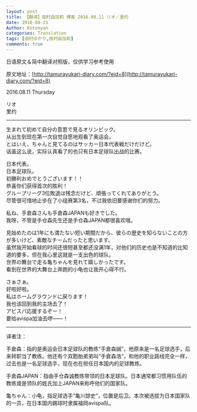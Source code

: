 ```yaml
---
layout: post
title: 【翻译】田村由加莉 博客 2016.08.11 リオ／里约 
date: 2016-08-21
Author: Kotonyan
categories: Translation
tags: [田村ゆかり,田村由加莉]
comments: true
---
```


日语原文＆简中翻译对照版，仅供学习参考使用

原文地址：[http://tamurayukari-diary.com/?eid=8](http://tamurayukari-diary.com/?eid=8)  

2016.08.11 Thursday

リオ  
里约

---

生まれて初めて自分の意思で見るオリンピック。  
从出生到现在第一次自觉自愿地观看了奥运会。  
とはいえ、ちゃんと見てるのはサッカー日本代表戦だけだけど。  
话虽这么说，实际认真看了的也只有日本足球队出战的比赛。

日本代表。  
日本足球队。  
初勝利おめでとうございます！！  
恭喜你们获得首次的胜利！  
グループリーグ3位敗退は残念だけど、頑張ってくれてありがとう。  
尽管很可惜地止步在了小组赛第3名，不过我依旧要感谢你们的努力。

私ね、手倉森さんも手倉森JAPANも好きでした。  
我呀，不管是手仓森先生还是手仓森JAPAN都很喜欢哦。

見始めたのは1年にも満たない短い期間だから、彼らの歴史を知らないことの方が多いけど、素敵なチームだったと思います。   
虽然我开始看球的时间还很短甚至都还没满1年，对他们的历史也是不知道的比知道的要多，但在我心里这就是一支出色的球队。  
世界の舞台で走る亀ちゃんを見れて嬉しかったです。  
看到在世界的大舞台上奔跑的小龟也让我开心得不行。

さぁさぁ。  
好啦好啦。  
私はホームグラウンドに戻ります！  
我也该回到我的主场去了！  
アビスパ応援するぞー！  
要给avispa加油去啰——！

---

译者注：

手倉森：指的是奥运会日本足球队的教练“手倉森誠”，他原来是一名足球选手，后来转职当了教练。他还有个双胞胎弟弟叫“手倉森浩”，和他的职业路线完全一样，过去也是一名足球选手，现在也在担任日本国内的足球教练。

手倉森JAPAN：指由手仓森诚教练带领的日本足球队。日本通常都习惯用队伍的教练或是领队的姓氏加上JAPAN来称呼他们的国家队。

亀ちゃん：小龟，指足球选手“亀川諒史”，位置是后卫。本次被选拔为日本国家队的一员，在日本国内踢球时隶属福岡avispa队。
